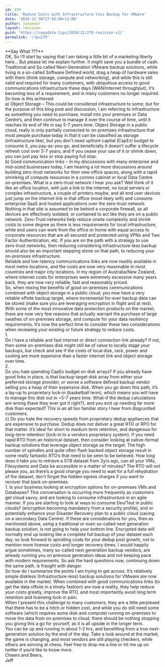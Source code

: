 ```yaml
---
id: 279
title: 'Reduce Costs with Infrastructure-less Backup for VMware'
date: '2020-12-30T17:58:08+11:00'
author: joconnor
layout: revision
guid: 'https://copydata.tips/2020/12/278-revision-v1/'
permalink: '/?p=279'
---
```


<div data-en-clipboard="true" data-pm-slice="1 1 []">**Say What ???**</div><div></div><div></div><div>OK, So I’ll start by saying that I am taking a little bit of a marketing liberty here… But please let me explain further. It might save you a bundle of cash.</div><div></div><div>Traditional and So called Next-Generation VMware backup solutions, while living in a so-called Software Defined world, drag a heap of hardware sales with them (think storage, compute and networking), and while this is still valid and required for many customers, with ubiquitous access to good communications infrastructure these days (WAN/Internet throughput), it’s becoming less of a requirement, and in many customers no longer required.</div><div></div><div>So how is this achieved:</div><div>a) Object Storage – This could be considered infrastructure to some, but for the purpose of this blog post and discussion, I am referring to infrastructure as something you need to purchase, install into your premises or Data Centre’s, and then continue to manage it over the course of time, until it reaches its end of life in say 5-7 years time. Object Storage in a public cloud, really is only partially connected to on-premises infrastructure that most people purchase today in that it can be classified as storage (infrastructure like), but you don’t need upfront capital (CapEx) budget to consume it, you pay-as-you-go, and beneficially it doesn’t suffer a lifecycle refresh cost over 5-7 years, and if you cease your use of it or shrink down, you can just pay less or stop paying full stop.</div><div></div><div>b) Good communication links – In my discussions with many enterprise and mid-sized businesses today, I am hearing a lot more discussions around building zero-trust networks for their new office spaces, along with a rapid shrinking of compute resources in a comms cabinet or local Data Centre on-premises. What is a zero-trust network I hear you ask? Well think of it like an office location, with just a link to the internet, no local servers or complex infrastructure, a couple of printers maybe, and all end user devices just jump on the internet link in that office (most likely wifi) and consume enterprise SaaS and hosted applications over the zero-trust network. Nothing in that site is assumed to be behind a corporate firewall, as all devices are effectively isolated, or contained to act like they are on a public network. Zero-Trust networks help reduce onsite complexity and shrink costs to some degree as there is less requirements for local infrastructure, while end users can work from the office or home with equal access to corporate resources that are all secured and protected using VPNs and Two Factor Authentication, etc. If you are on the path with a strategy to use zero-trust networks, then reducing considering infrastructure-less backup should also be an important stepping stone on that path, to reducing your on-premises infrastructure.</div><div></div><div>Reliable and low-latency communications links are now readily available in most metro locations, and the costs are now very reasonable in most countries and major city locations. In my region of Australia/New Zealand, where internet costs for enterprises were extremely excessive many years back, they are now very reliable, fast and reasonably priced.</div><div></div><div>So, when mixing the benefits of good on-premises communications combined with object storage in a public cloud, you now have a very reliable offsite backup target, where incremental for-ever backup data can be stored (make sure you are leveraging encryption in flight and at rest).</div><div></div><div>With some of the most innovative data protection products on the market, there are now very few reasons that actually warrant the purchase of large swathes of on-premises storage, and compute for your data resiliency requirements. It’s now the perfect time to consider these two considerations when reviewing your existing or future strategy to reduce costs.</div><div></div>1. <div>Do I have a reliable and fast internet or direct connection link already? If not, then some on-premises disk might still be of value to locally stage your backups, but check and see if the costs of local disk, rack, power and cooling are more expensive than a faster internet link and object storage over time.</div>
2. <div>Do you hate spending CapEx budget on disk arrays? If you already have good links in place, is that backup target disk array from either your preferred storage provider, or worse a software defined backup vendor selling you a heap of their expensive disk. When you go down this path, it’s a lay-up to proprietary lock-in (basketball term), which means you will have to manage this disk out in ~5-7 years time. What-if the dedup calculations are wrong (have they ever got it right?), and you end up needing far more disk than expected? This is an all too familiar story I hear from disgruntled customers.</div>

<div></div><div>c) Do you hate the recovery speeds from proprietary dedup appliances that are expensive to purchase. Dedup does not deliver a great RTO or RPO for that matter. It’s ideal for short to medium term retention, and dangerous for long-term retention (lock-in to a vendors proprietary system). If you need rapid RTO from an historical dataset, then consider looking at native-format backup solutions that leverage object storage as the target. The high number of spindles and quite often flash backed object storage result in some really fantastic RTO’s that need to be seen to be believed. How long does it take you to retrieve a 5TB dataset from 2yrs ago, can all your VMs, Filesystems and Data be accessible in a matter of minutes? The RTO will not please you, as there’s a good change you need to wait for a full rehydration of the dataset, don’t forget the hidden egress charges if you want to recover that back on-premises.</div><div></div>1. Is your business looking at encryption options for on-premises VMs and Databases? This conversation is occurring more frequently as customers get cloud savvy, and are looking to consume infrastructure in an agile manner. If you are starting to look at ways to consume Dev/Test in public clouds? (encryption becoming mandatory from a security profile), and or potentially enhance your Disaster Recovery plan to a public cloud (saving on a secondary Data Centre). If these are considerations for you, then as mentioned above, using a traditional or even so-called next generation backup solution, is not going to help your bottom line. Encrypted data will normally end up looking like a complete full backup of your dataset each day, so look forward to spiralling costs for your dedup pool growth, not to mention more license costs and longer recovery times. I would happily argue sometimes, many so-called next generation backup vendors, are already running you on previous generation ideas and not keeping pace with modern requirements. So ask the hard questions now, continuing down the same path, is fraught with danger.

<div></div><div>So how do I summarise the points I am trying to get across. It’s relatively simple diskless (Infrastructure-less) backup solutions for VMware are now available in the market. When combined with good communications links (to get the data offsite in a timely fashion) are now a reality, they help reduce your costs greatly, improve the RTO, and most importantly avoid long term retention and licensing lock-in pain.</div><div></div><div>When I present this challenge to many customers, they are a little perplexed that there has to be a hitch or hidden cost, and while you do still need some software (which requires some disk and compute) running on-premises to move the data from on-premises to cloud, there should be nothing stopping you giving this a go for yourself, as it is all upside in the longer term.</div><div></div><div>You can be up and running in about 1-2 hrs, and benefiting from a true next-generation solution by the end of the day. Take a look around at the market, the game is changing, and most vendors are still playing checkers, while others are winning at chess. Feel free to drop me a line or hit me up on twitter if you’d like to know more.</div><div></div><div>Cheers and Beers,</div><div>Jeff</div>